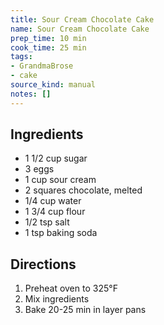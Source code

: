 ```yaml
---
title: Sour Cream Chocolate Cake
name: Sour Cream Chocolate Cake
prep_time: 10 min
cook_time: 25 min
tags:
- GrandmaBrose
- cake
source_kind: manual
notes: []
---
```


## Ingredients
- 1 1/2 cup sugar
- 3 eggs
- 1 cup sour cream
- 2 squares chocolate, melted
- 1/4 cup water
- 1 3/4 cup flour
- 1/2 tsp salt
- 1 tsp baking soda


## Directions
1. Preheat oven to 325°F
2. Mix ingredients
3. Bake 20-25 min in layer pans
